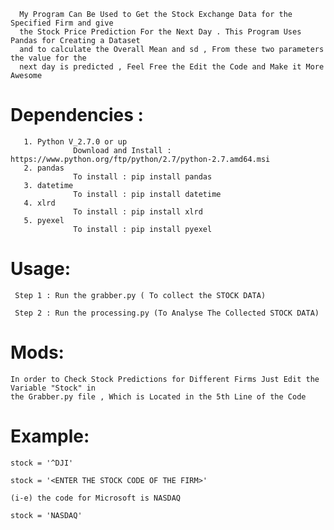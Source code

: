 
      My Program Can Be Used to Get the Stock Exchange Data for the Specified Firm and give
      the Stock Price Prediction For the Next Day . This Program Uses Pandas for Creating a Dataset 
      and to calculate the Overall Mean and sd , From these two parameters the value for the 
      next day is predicted , Feel Free the Edit the Code and Make it More Awesome  
# Dependencies :

       1. Python V_2.7.0 or up
                  Download and Install : https://www.python.org/ftp/python/2.7/python-2.7.amd64.msi
       2. pandas   
                  To install : pip install pandas
       3. datetime 
                  To install : pip install datetime
       4. xlrd
                  To install : pip install xlrd
       5. pyexel
                  To install : pip install pyexel
# Usage:
     Step 1 : Run the grabber.py ( To collect the STOCK DATA)
     
     Step 2 : Run the processing.py (To Analyse The Collected STOCK DATA)
# Mods:
    In order to Check Stock Predictions for Different Firms Just Edit the Variable "Stock" in 
    the Grabber.py file , Which is Located in the 5th Line of the Code 
# Example:
    stock = '^DJI'

    stock = '<ENTER THE STOCK CODE OF THE FIRM>'
  
    (i-e) the code for Microsoft is NASDAQ 

    stock = 'NASDAQ'

 
